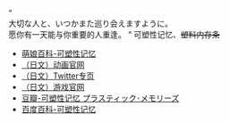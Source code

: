 “  
大切な人と、いつかまた巡り会えますように。  
愿你有一天能与你重要的人重逢。  ”
可塑性记忆、~~塑料内存条~~
- [萌娘百科-可塑性记忆](https://zh.moegirl.org.cn/%E5%8F%AF%E5%A1%91%E6%80%A7%E8%AE%B0%E5%BF%86)
- [（日文）动画官网](http://www.plastic-memories.jp/)
- [（日文）Twitter专页](https://twitter.com/pla_memo/)
- [（日文）游戏官网](http://5pb.jp/games/plastic-memories/)
- [豆瓣-可塑性记忆 プラスティック･メモリーズ](https://movie.douban.com/subject/26035165/)
- [百度百科-可塑性记忆](https://baike.baidu.com/item/%E5%8F%AF%E5%A1%91%E6%80%A7%E8%AE%B0%E5%BF%86)

